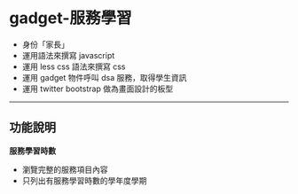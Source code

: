 gadget-服務學習
==========================

* 身份「家長」
* 運用語法來撰寫 javascript
* 運用 less css 語法來撰寫 css
* 運用 gadget 物件呼叫 dsa 服務，取得學生資訊
* 運用 twitter bootstrap 做為畫面設計的板型


----------


功能說明
-------

**服務學習時數**

 * 瀏覽完整的服務項目內容
 * 只列出有服務學習時數的學年度學期
